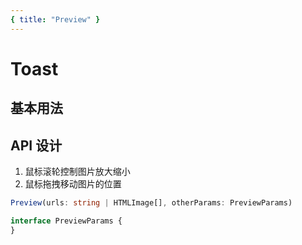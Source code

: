 ```yaml
---
{ title: "Preview" }
---
```


# Toast

## 基本用法

## API 设计

1. 鼠标滚轮控制图片放大缩小
2. 鼠标拖拽移动图片的位置

```typescript
Preview(urls: string | HTMLImage[], otherParams: PreviewParams)

interface PreviewParams {
}

```
